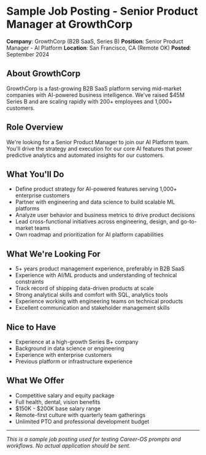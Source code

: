 # Sample Job Posting - Senior Product Manager at GrowthCorp

**Company**: GrowthCorp (B2B SaaS, Series B)
**Position**: Senior Product Manager - AI Platform
**Location**: San Francisco, CA (Remote OK)
**Posted**: September 2024

## About GrowthCorp
GrowthCorp is a fast-growing B2B SaaS platform serving mid-market companies with AI-powered business intelligence. We've raised $45M Series B and are scaling rapidly with 200+ employees and 1,000+ customers.

## Role Overview
We're looking for a Senior Product Manager to join our AI Platform team. You'll drive the strategy and execution for our core AI features that power predictive analytics and automated insights for our customers.

## What You'll Do
- Define product strategy for AI-powered features serving 1,000+ enterprise customers
- Partner with engineering and data science to build scalable ML platforms
- Analyze user behavior and business metrics to drive product decisions
- Lead cross-functional initiatives across engineering, design, and go-to-market teams
- Own roadmap and prioritization for AI platform capabilities

## What We're Looking For
- 5+ years product management experience, preferably in B2B SaaS
- Experience with AI/ML products and understanding of technical constraints
- Track record of shipping data-driven products at scale
- Strong analytical skills and comfort with SQL, analytics tools
- Experience working with engineering teams on technical products
- Excellent communication and stakeholder management skills

## Nice to Have
- Experience at a high-growth Series B+ company
- Background in data science or engineering
- Experience with enterprise customers
- Previous platform or infrastructure experience

## What We Offer
- Competitive salary and equity package
- Full health, dental, vision benefits
- $150K - $200K base salary range
- Remote-first culture with quarterly team gatherings
- Unlimited PTO and professional development budget

---

*This is a sample job posting used for testing Career-OS prompts and workflows. No actual application should be sent.*